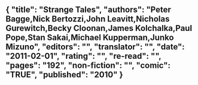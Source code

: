 {
 "title": "Strange Tales",
 "authors": "Peter Bagge,Nick Bertozzi,John Leavitt,Nicholas Gurewitch,Becky Cloonan,James Kolchalka,Paul Pope,Stan Sakai,Michael Kupperman,Junko Mizuno",
 "editors": "",
 "translator": "",
 "date": "2011-02-01",
 "rating": "",
 "re-read": "",
 "pages": "192",
 "non-fiction": "",
 "comic": "TRUE",
 "published": "2010"
}
---

